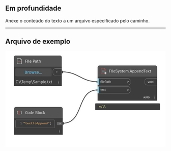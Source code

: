 ## Em profundidade
Anexe o conteúdo do texto a um arquivo especificado pelo caminho.
___
## Arquivo de exemplo

![AppendText](./DSCore.IO.FileSystem.AppendText_img.jpg)


